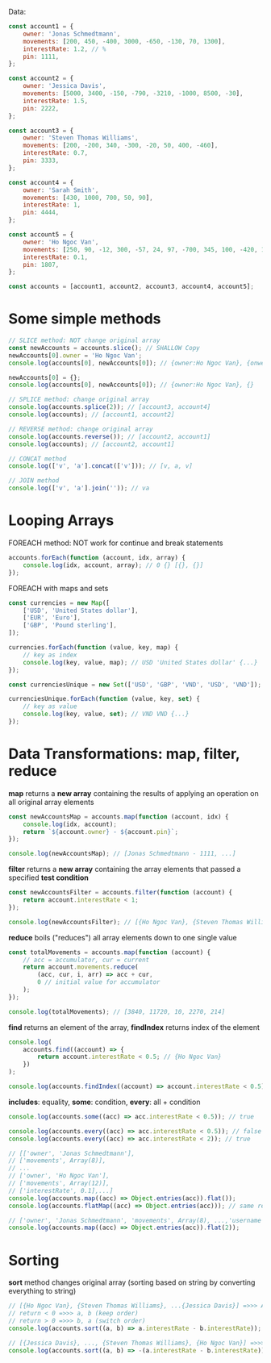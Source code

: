 Data:

```js
const account1 = {
    owner: 'Jonas Schmedtmann',
    movements: [200, 450, -400, 3000, -650, -130, 70, 1300],
    interestRate: 1.2, // %
    pin: 1111,
};

const account2 = {
    owner: 'Jessica Davis',
    movements: [5000, 3400, -150, -790, -3210, -1000, 8500, -30],
    interestRate: 1.5,
    pin: 2222,
};

const account3 = {
    owner: 'Steven Thomas Williams',
    movements: [200, -200, 340, -300, -20, 50, 400, -460],
    interestRate: 0.7,
    pin: 3333,
};

const account4 = {
    owner: 'Sarah Smith',
    movements: [430, 1000, 700, 50, 90],
    interestRate: 1,
    pin: 4444,
};

const account5 = {
    owner: 'Ho Ngoc Van',
    movements: [250, 90, -12, 300, -57, 24, 97, -700, 345, 100, -420, 197],
    interestRate: 0.1,
    pin: 1807,
};

const accounts = [account1, account2, account3, account4, account5];
```

# Some simple methods

```js
// SLICE method: NOT change original array
const newAccounts = accounts.slice(); // SHALLOW Copy
newAccounts[0].owner = 'Ho Ngoc Van';
console.log(accounts[0], newAccounts[0]); // {owner:Ho Ngoc Van}, {onwer: Ho Ngoc Van}

newAccounts[0] = {};
console.log(accounts[0], newAccounts[0]); // {owner:Ho Ngoc Van}, {}

// SPLICE method: change original array
console.log(accounts.splice(2)); // [account3, account4]
console.log(accounts); // [account1, account2]

// REVERSE method: change original array
console.log(accounts.reverse()); // [account2, account1]
console.log(accounts); // [account2, account1]

// CONCAT method
console.log(['v', 'a'].concat(['v'])); // [v, a, v]

// JOIN method
console.log(['v', 'a'].join('')); // va
```

# Looping Arrays

FOREACH method: NOT work for continue and break statements

```js
accounts.forEach(function (account, idx, array) {
    console.log(idx, account, array); // 0 {} [{}, {}]
});
```

FOREACH with maps and sets

```js
const currencies = new Map([
    ['USD', 'United States dollar'],
    ['EUR', 'Euro'],
    ['GBP', 'Pound sterling'],
]);

currencies.forEach(function (value, key, map) {
    // key as index
    console.log(key, value, map); // USD 'United States dollar' {...}
});

const currenciesUnique = new Set(['USD', 'GBP', 'VND', 'USD', 'VND']);

currenciesUnique.forEach(function (value, key, set) {
    // key as value
    console.log(key, value, set); // VND VND {...}
});
```

# Data Transformations: map, filter, reduce

**map** returns a **new array** containing the results of applying an operation on all original array elements

```js
const newAccountsMap = accounts.map(function (account, idx) {
    console.log(idx, account);
    return `${account.owner} - ${account.pin}`;
});

console.log(newAccountsMap); // [Jonas Schmedtmann - 1111, ...]
```

**filter** returns a **new array** containing the array elements that passed a specified **test condition**

```js
const newAccountsFilter = accounts.filter(function (account) {
    return account.interestRate < 1;
});

console.log(newAccountsFilter); // [{Ho Ngoc Van}, {Steven Thomas Williams}]
```

**reduce** boils ("reduces") all array elements down to one single value

```js
const totalMovements = accounts.map(function (account) {
    // acc = accumulator, cur = current
    return account.movements.reduce(
        (acc, cur, i, arr) => acc + cur,
        0 // initial value for accumulator
    );
});

console.log(totalMovements); // [3840, 11720, 10, 2270, 214]
```

**find** returns an element of the array, **findIndex** returns index of the element

```js
console.log(
    accounts.find((account) => {
        return account.interestRate < 0.5; // {Ho Ngoc Van}
    })
);

console.log(accounts.findIndex((account) => account.interestRate < 0.5)); // 4
```

**includes**: equality, **some**: condition, **every**: all + condition

```js
console.log(accounts.some((acc) => acc.interestRate < 0.5)); // true

console.log(accounts.every((acc) => acc.interestRate < 0.5)); // false
console.log(accounts.every((acc) => acc.interestRate < 2)); // true
```

```js
// [['owner', 'Jonas Schmedtmann'],
// ['movements', Array(8)],
// ...
// ['owner', 'Ho Ngoc Van'],
// ['movements', Array(12)],
// ['interestRate', 0.1],...]
console.log(accounts.map((acc) => Object.entries(acc)).flat());
console.log(accounts.flatMap((acc) => Object.entries(acc))); // same result

// ['owner', 'Jonas Schmedtmann', 'movements', Array(8), ...,'username', 'hnv']
console.log(accounts.map((acc) => Object.entries(acc)).flat(2));
```

# Sorting

**sort** method changes original array (sorting based on string by converting everything to string)

```js
// [{Ho Ngoc Van}, {Steven Thomas Williams}, ...{Jessica Davis}] =>>> Ascending
// return < 0 =>>> a, b (keep order)
// return > 0 =>>> b, a (switch order)
console.log(accounts.sort((a, b) => a.interestRate - b.interestRate));

// [{Jessica Davis}, ..., {Steven Thomas Williams}, {Ho Ngoc Van}] =>>> Descending
console.log(accounts.sort((a, b) => -(a.interestRate - b.interestRate)));
```
